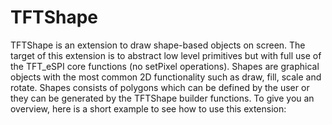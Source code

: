 # TFTShape
TFTShape is an extension  to draw shape-based objects on screen. The target of this extension is to abstract low level primitives but with full use of the TFT_eSPI core functions (no setPixel operations). Shapes are graphical objects with the most common 2D functionality such as draw, fill, scale and rotate. Shapes consists of polygons which can be defined by the user or they can be generated by the TFTShape  builder functions. To give you an overview, here is a short example to see how to use this extension: 
